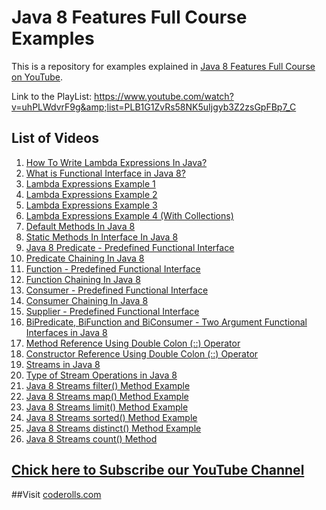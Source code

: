 # Java 8 Features Full Course Examples
This is a repository for examples explained in [Java 8 Features Full Course on YouTube](https://www.youtube.com/watch?v=uhPLWdvrF9g&amp;list=PLB1G1ZvRs58NK5uIjgyb3Z2zsGpFBp7_C).

Link to the PlayList: https://www.youtube.com/watch?v=uhPLWdvrF9g&amp;list=PLB1G1ZvRs58NK5uIjgyb3Z2zsGpFBp7_C

## List of Videos

1. [How To Write Lambda Expressions In Java?](https://youtu.be/uhPLWdvrF9g)
2. [What is Functional Interface in Java 8?](https://youtu.be/zj20EYL92jg)
3. [Lambda Expressions Example 1](https://youtu.be/FX3caJ9ZzD0)
4. [Lambda Expressions Example 2](https://youtu.be/eQz3jl6CYnQ)
5. [Lambda Expressions Example 3](https://youtu.be/yiJXxNVm3jY)
6. [Lambda Expressions Example 4 (With Collections)](https://youtu.be/5EFFVQidozg)
7. [Default Methods In Java 8](https://youtu.be/w5xpRW824EE)
8. [Static Methods In Interface In Java 8](https://youtu.be/PpxR_aTOrZU)
9. [Java 8 Predicate - Predefined Functional Interface](https://youtu.be/zvL7mH9iFFE)
10. [Predicate Chaining In Java 8](https://youtu.be/LUb3yvcyc6U)
11. [Function - Predefined Functional Interface](https://youtu.be/aQZLYueQrLA)
12. [Function Chaining In Java 8](https://youtu.be/msZsfpY6KjY)
13. [Consumer - Predefined Functional Interface](https://youtu.be/cZ9-zc1qkpU)
14. [Consumer Chaining In Java 8](https://youtu.be/yqHsmzQUF04)
15. [Supplier - Predefined Functional Interface](https://youtu.be/jQtd6y8ldJY)
16. [BiPredicate, BiFunction and BiConsumer - Two Argument Functional Interfaces in Java 8](https://youtu.be/hz_4TAULFXk)
17. [Method Reference Using Double Colon (::) Operator](https://youtu.be/Q6KfnXFC6bU)
18. [Constructor Reference Using Double Colon (::) Operator](https://youtu.be/561z4wgPw-8)
19. [Streams in Java 8](https://youtu.be/95sFT6TofA8)
20. [Type of Stream Operations in Java 8](https://youtu.be/9qS3-X6n8aw)
21. [Java 8 Streams filter() Method Example](https://youtu.be/q1qpe2M8yCc)
22. [Java 8 Streams map() Method Example](https://youtu.be/w9veoZ8bSOY)
23. [Java 8 Streams limit() Method Example](https://youtu.be/UaIJOgz6IiE)
24. [Java 8 Streams sorted() Method Example](https://youtu.be/IxGE3Q-UdMY)
25. [Java 8 Streams distinct() Method Example](https://youtu.be/BzI8aDMBwDg)
26. [Java 8 Streams count() Method](https://youtu.be/bmfppT0Uygo)


## [Chick here to Subscribe our YouTube Channel](https://www.youtube.com/channel/UCl31HHUdQbSHOQfc9L-wo3w?sub_confirmation=1)


##Visit [coderolls.com](https:coderolls.com)
